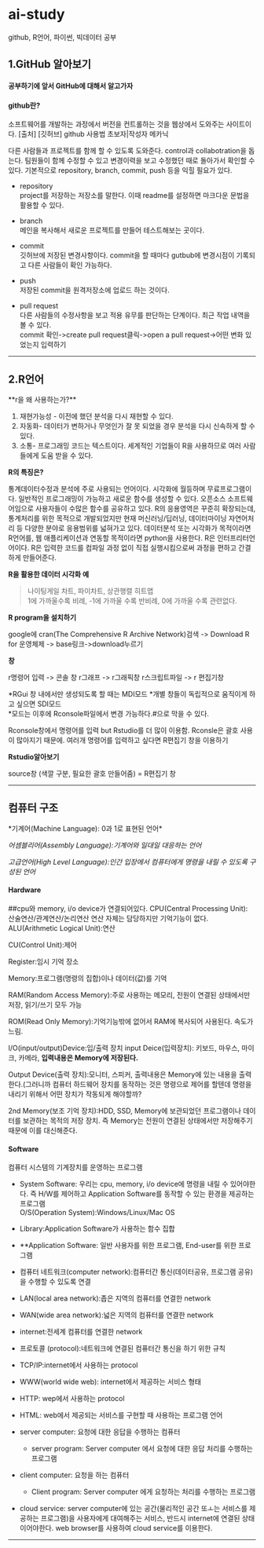 # ai-study
github, R언어, 파이썬, 빅데이터 공부

<H2>1.GitHub 알아보기</H2>
<h4>공부하기에 앞서 GitHub에 대해서 알고가자</h4>
<h4>github란?</h4>
소프트웨어를 개발하는 과정에서 버전을 컨트롤하는 것을 웹상에서 도와주는 사이트이다. 
[출처] [깃허브] github 사용법 초보자|작성자 메카닉

다른 사람들과 프로젝트를 함께 할 수 있도록 도와준다. control과 collabotration을 돕는다.
팀원들이 함께 수정할 수 있고 변경이력을 보고 수정했던 때로 돌아가서 확인할 수 있다.
기본적으로 repository, branch, commit, push 등을 익힐 필요가 있다.

* repository
<br>project를 저장하는 저장소를 말한다. 이때 readme를 설정하면 마크다운 문법을 활용할 수 있다.</br>

* branch
<br>메인을 복사해서 새로운 프로젝트를 만들어 테스트해보는 곳이다.</br>

* commit
<br>깃허브에 저장된 변경사항이다. commit을 할 때마다 gutbub에 변경시점이 기록되고 다른 사람들이 확인 가능하다.</br>

* push
<br>저장된 commit을 원격저장소에 업로드 하는 것이다.</br>

* pull request
<br>다른 사람들의 수정사항을 보고 적용 유무를 판단하는 단계이다. 최근 작업 내역을 볼 수 있다.</br>
commit 확인->create pull request클릭->open a pull request->어떤 변화 있었는지 입력하기

<hr></hr>
<h2>2.R언어</h2>
**r을 왜 사용하는가?**

1. 재현가능성 - 이전에 했던 분석을 다시 재현할 수 있다.   
2. 자동화- 데이터가 변하거나 무엇인가 잘 못 되었을 경우 분석을 다시 신속하게 할 수 있다.   
3. 소통- 프로그래밍 코드는 텍스트이다. 세계적인 기업들이 R을 사용하므로 여러 사람들에게 도움 받을 수 있다.

**R의 특징은?**

<h>통계데이터수정과 분석에 주로 사용되는 언어이다. 시각화에 월등하며 무료프로그램이다.
일반적인 프로그래밍이 가능하고 새로운 함수를 생성할 수 있다.
오픈소스 소프트웨어임으로 사용자들이 수많은 함수를 공유하고 있다. R의 응용영역은 꾸준히 확장되는데, 통계처리를 위한 목적으로 개발되었지만 현재 머신러닝/딥러닝, 데이터마이닝 자연어처리 등 다양한 분야로 응용범위를 넓혀가고 있다.
데이터분석 또는 시각화가 목적이라면 R언어를, 웹 애플리케이션과 연동할 목적이라면 python을 사용한다. R은 인터프리터언어이다. R은 입력한 코드를 컴파일 과정 없이 직접 실행시킴으로써 과정을 편하고 간결하게 만들어준다.</h>

**R을 활용한 데이터 시각화 예**

>  나이팅게일 차트, 파이차트, 상관행렬 히트맵   
   1에 가까울수록 비례, -1에 가까울 수록 반비례, 0에 가까울 수록 관련없다.

**R program을 설치하기**

google에 cran(The Comprehensive R Archive Network)검색 -> Download R for 운영체제 -> base링크->download누르기

**창**

 r명령어 입력 -> 콘솔 창
 r그래프 -> r그래픽창
 r스크립트파일 -> r 편집기창

*RGui 창 내에서만 생성되도록 할 때는 MDI모드
*개별 창들이 독립적으로 움직이게 하고 싶으면 SDI모드   
*모드는 이후에 Rconsole파일에서 변경 가능하다.#으로 막을 수 있다.   

Rconsole창에서 명령어를 입력 but Rstudio를 더 많이 이용함. Rconsle은 괄호 사용이 많아지기 때문에.
여러개 명령어를 입력하고 싶다면 R편집기 창을 이용하기

**Rstudio알아보기**

source창 (색깔 구분, 필요한 괄호 만들어줌) = R편집기 창
<hr></hr>

<h2>컴퓨터 구조</h2>
*기계어(Machine Language): 0과 1로 표현된 언어*

*어셈블리어(Assembly Language):기계어와 일대일 대응하는 언어*

*고급언어(High Level Language):인간 입장에서 컴퓨터에게 명령을 내릴 수 있도록 구성된 언어*

<h4>Hardware</h4>
##cpu와 memory, i/o device가 연결되어있다.
CPU(Central Processing Unit): 산술연산/관계연산/논리연산
연산 자체는 담당하지만 기억기능이 없다.
   ALU(Arithmetic Logical Unit):연산
  
   CU(Control Unit):제어   
   
   Register:임시 기억 장소   

Memory:프로그램(명령의 집합)이나 데이터(값)를 기억  

   RAM(Random Access Memory):주로 사용하는 메모리, 전원이 연결된 상태에서만 저장, 읽기/쓰기 모두 가능
   
   ROM(Read Only Memory):기억기능밖에 없어서 RAM에 복사되어 사용된다. 속도가 느림.
   
I/O(input/output)Device:입/출력 장치
   input Deice(입력장치): 키보드, 마우스, 마이크, 카메라, **입력내용은 Memory에 저장된다.**
   
   Output Device(출력 장치):모니터, 스피커, 출력내용은 Memory에 있는 내용을 출력한다.(그러니까 컴퓨터 하드웨어 장치를 동작하는 것은 명령으로 제어를 할텐데 명령을 내리기 위해서 어떤 장치가 작동되게 해야할까? 
   
   2nd Memory(보조 기억 장치):HDD, SSD, Memory에 보관되었던 프로그램이나 데이터를 보관하는 목적의 저장 장치. 즉 Memory는 전원이 연결된 상태에서만 저장해주기 때문에 이를 대신해준다.
   
<h4>Software</h4>
컴퓨터 시스템의 기계장치를 운영하는 프로그램

   * System Software: 우리는 cpu, memory, i/o device에 명령을 내릴 수 있어야한다. 즉 H/W를 제어하고 Application Software를 동작할 수 있는 환경을 제공하는 프로그램   
   O/S(Operation System):Windows/Linux/Mac OS
   
   * Library:Application Software가 사용하는 함수 집합
   
   * **Application Software: 일반 사용자를 위한 프로그램, End-user를 위한 프로그램

+ 컴퓨터 네트워크(computer network):컴퓨터간 통신(데이터공유, 프로그램 공유)을 수행할 수 있도록 연결

+ LAN(local area network):좁은 지역의 컴퓨터를 연결한 network

+ WAN(wide area network):넓은 지역의 컴퓨터를 연결한 network

+ internet:전세계 컴퓨터를 연결한 network

+ 프로토콜 (protocol):네트워크에 연결된 컴퓨터간 통신을 하기 위한 규칙

+ TCP/IP:internet에서 사용하는 protocol

+ WWW(world wide web): internet에서 제공하는 서비스 형태

+ HTTP: wep에서 사용하는 protocol

+ HTML: web에서 제공되는 서비스를 구현할 때 사용하는 프로그램 언어

+ server computer: 요청에 대한 응답을 수행하는 컴퓨터
   - server program: Server computer 에서 요청에 대한 응답 처리를 수행하는 프로그램
+ client computer: 요청을 하는 컴퓨터
   - Client program: Server computer 에게 요청하는 처리를 수행하는 프로그램
   
+ cloud service: server computer에 있는 공간(물리적인 공간 또ㅗ는 서비스를 제공하는 프로그램)을 사용자에게 대여해주는 서비스, 반드시 internet에 연결된 상태이어야한다. web browser를 사용하여 cloud service를 이용한다.

<hr></hr>

